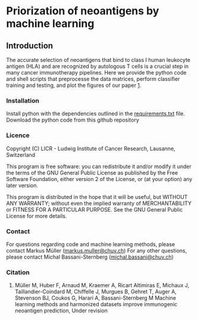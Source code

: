 # Priorization of neoantigens by machine learning

## Introduction
The accurate selection of neoantigens that bind to class I human leukocyte antigen (HLA) and are recognized by autologous T cells is a crucial step in many cancer immunotherapy pipelines.
Here we provide the python code and shell scripts that preprocesse the data matrices, perform classifier training and testing, and plot the figures of our paper [1](#Citation).

### Installation

Install python with the dependencies outlined in the [requirements.txt](https://github.com/bassanilab/NeoRanking/blob/master/requirements.txt) file. Download the python code from this github repository

### Licence

Copyright (C) LICR - Ludwig Institute of Cancer Research, Lausanne, Switzerland

This program is free software: you can redistribute it and/or modify it under the terms of the GNU General Public License as published by the Free Software Foundation, either version 2 of the License, or (at your option) any later version.

This program is distributed in the hope that it will be useful, but WITHOUT ANY WARRANTY; without even the implied warranty of MERCHANTABILITY or FITNESS FOR A PARTICULAR PURPOSE. See the GNU General Public License for more details.

### Contact

For questions regarding code and machine learning methods, please contact Markus Müller (markus.muller@chuv.ch)
For any other questions, please contact Michal Bassani-Sternberg (michal.bassani@chuv.ch)

### Citation

1. Müller M, Huber F, Arnaud M, Kraemer A, Ricart Altimiras E, Michaux J, Taillandier-Coindard M, Chiffelle J, Murgues B, Gehret T, Auger A, Stevenson BJ, Coukos G, Harari A, Bassani-Sternberg M
Machine learning methods and harmonized datasets improve immunogenic neoantigen prediction, Under revision

